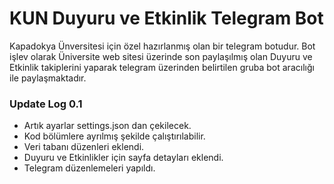 # KUN Duyuru ve Etkinlik Telegram Bot

Kapadokya Ünversitesi için özel hazırlanmış olan bir telegram botudur. Bot işlev olarak Üniversite web sitesi üzerinde son paylaşılmış olan Duyuru ve Etkinlik takiplerini yaparak telegram üzerinden belirtilen gruba bot aracılığı ile paylaşmaktadır.

### **Update Log 0.1**

* Artık ayarlar settings.json dan çekilecek.
* Kod bölümlere ayrılmış şekilde çalıştırılabilir.
* Veri tabanı düzenleri eklendi.
* Duyuru ve Etkinlikler için sayfa detayları eklendi.
* Telegram düzenlemeleri yapıldı.